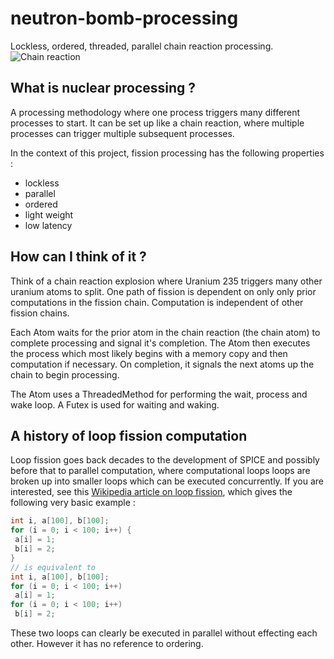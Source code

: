 # neutron-bomb-processing
Lockless, ordered, threaded, parallel chain reaction processing.
![Chain reaction](https://upload.wikimedia.org/wikipedia/commons/f/f0/Nuclear_fission_chain_reaction.svg "uranium chain reaction")

## What is nuclear processing ?

A processing methodology where one process triggers many different processes to start. It can be set up like a chain reaction,
where multiple processes can trigger multiple subsequent processes.

In the context of this project, fission processing has the following properties :
* lockless
* parallel
* ordered
* light weight
* low latency

## How can I think of it ?

Think of a chain reaction explosion where Uranium 235 triggers many other uranium atoms to split. One path of fission is dependent on only only prior computations in the fission chain. Computation is independent of other fission chains.

Each Atom waits for the prior atom in the chain reaction (the chain atom) to complete processing and signal it's completion. The Atom then
executes the process which most likely begins with a memory copy and then computation if necessary. On completion, it signals the next atoms
up the chain to begin processing.

The Atom uses a ThreadedMethod for performing the wait, process and wake loop. A Futex is used for waiting and waking.

## A history of loop fission computation

Loop fission goes back decades to the development of SPICE and possibly before that to parallel computation, where computational loops
loops are broken up into smaller loops which can be executed concurrently. If you are interested, see this [Wikipedia article on
loop fission](https://en.wikipedia.org/wiki/Loop_fission_and_fusion), which gives the following very basic example :
```C
int i, a[100], b[100];
for (i = 0; i < 100; i++) {
 a[i] = 1;
 b[i] = 2;
}
// is equivalent to
int i, a[100], b[100];
for (i = 0; i < 100; i++)
 a[i] = 1;                     
for (i = 0; i < 100; i++)
 b[i] = 2;
 ```
 These two loops can clearly be executed in parallel without effecting each other. However it has no reference to ordering.
